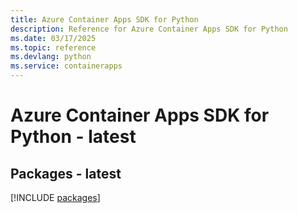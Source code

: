 ```yaml
---
title: Azure Container Apps SDK for Python
description: Reference for Azure Container Apps SDK for Python
ms.date: 03/17/2025
ms.topic: reference
ms.devlang: python
ms.service: containerapps
---
```

# Azure Container Apps SDK for Python - latest
## Packages - latest
[!INCLUDE [packages](container-apps-index.md)]